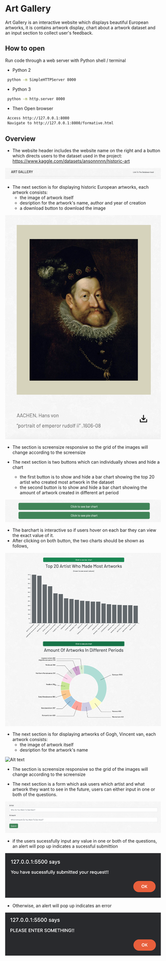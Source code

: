 # Art Gallery 
Art Gallery is an interactive website which displays beautiful European artworks, it is contains artwork display, chart about a artwork dataset and an input section to collect user's feedback.

## How to open
Run code through a web server with Python shell / terminal
- Python 2
```bash
 python -m SimpleHTTPServer 8000
```
- Python 3
```bash
 python -m http.server 8000
```
- Then Open browser
```bash
 Access http://127.0.0.1:8000
 Navigate to http://127.0.0.1:8000/formative.html
```

## Overview
- The website header includes the website name on the right and a button which directs users to the dataset used in the project: https://www.kaggle.com/datasets/ansonnnnn/historic-art

![Alt text](/image/header.png?raw=true "Optional Title")

- The next section is for displaying historic European artworks, each artwork consists:
  - the image of artwork itself
  - desription for the artwork's name, author and year of creation
  - a download button to download the image 

![Alt text](/image/image.png?raw=true "Optional Title")
- The section is screensize responsive so the grid of the images will change according to the screensize

- The next section is two buttons which can individually shows and hide a chart 
  - the first button is to show and hide a bar chart showing the top 20 artist who created most artwork in the dataset
  - the second button is to show and hide a bar chart showing the amount of artwork created in different art period 

![Alt text](/image/buttons.png?raw=true "Optional Title")
- The barchart is interactive so if users hover on each bar they can view the exact value of it.
- After clicking on both button, the two charts should be shown as follows,

![Alt text](/image/charts.png?raw=true "Optional Title")

- The next section is for displaying artworks of Gogh, Vincent van, each artwork consists:
  - the image of artwork itself
  - desription for the artwork's name

![Alt text](/image/van_gogh.png?raw=true "Optional Title")
- The section is screensize responsive so the grid of the images will change according to the screensize

- The next section is a form which ask users which artist and what artwork they want to see in the future, users can either input in one or both of the questions.

![Alt text](/image/input.png?raw=true "Optional Title")
- if the users sucessfully input any value in one or both of the questions, an alert will pop up indicates a sucessful submittion 

![Alt text](/image/sucess.png?raw=true "Optional Title")

- Otherwise, an alert will pop up indicates an error

![Alt text](/image/error.png?raw=true "Optional Title")